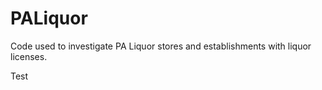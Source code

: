 PALiquor
========

Code used to investigate PA Liquor stores and establishments with liquor licenses.

Test
